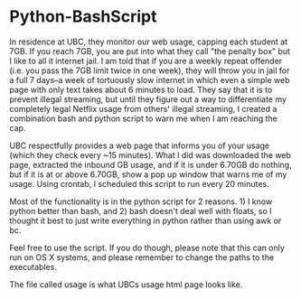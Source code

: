 Python-BashScript
=================

In residence at UBC, they monitor our web usage, capping each student at 7GB. If you reach 7GB, you are put into what they call "the penalty box" but I like to all it internet jail. I am told that if you are a weekly repeat offender (i.e. you pass the 7GB limit twice in one week), they will throw you in jail for a full 7 days–a week of tortuously slow internet in which even a simple web page with only text takes about 6 minutes to load. They say that it is to prevent illegal streaming, but until they figure out a way to differentiate my completely legal Netflix usage from others' illegal streaming, I created a combination bash and python script to warn me when I am reaching the cap. 

UBC respectfully provides a web page that informs you of your usage (which they check every ~15 minutes). What I did was downloaded the web page, extracted the inbound GB usage, and if it is under 6.70GB do nothing, but if it is at or above 6.70GB, show a pop up window that warns me of my usage. Using crontab, I scheduled this script to run every 20 minutes. 

Most of the functionality is in the python script for 2 reasons. 1) I know python better than bash, and 2) bash doesn't deal well with floats, so I thought it best to just write everything in python rather than using awk or bc. 

Feel free to use the script. If you do though, please note that this can only run on OS X systems, and please remember to change the paths to the executables. 

The file called usage is what UBCs usage html page looks like.


